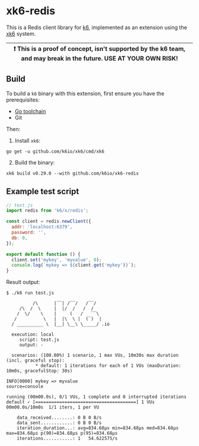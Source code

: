 # xk6-redis

This is a Redis client library for [k6](https://github.com/loadimpact/k6),
implemented as an extension using the [xk6](https://github.com/k6io/xk6) system.

| :exclamation: This is a proof of concept, isn't supported by the k6 team, and may break in the future. USE AT YOUR OWN RISK! |
|------|

## Build

To build a `k6` binary with this extension, first ensure you have the prerequisites:

- [Go toolchain](https://go101.org/article/go-toolchain.html)
- Git

Then:

1. Install `xk6`:
  ```shell
  go get -u github.com/k6io/xk6/cmd/xk6
  ```

2. Build the binary:
  ```shell
  xk6 build v0.29.0 --with github.com/k6io/xk6-redis
  ```

## Example test script

```javascript
// test.js
import redis from 'k6/x/redis';

const client = redis.newClient({
  addr: 'localhost:6379',
  password: '',
  db: 0,
});

export default function () {
  client.set('mykey', 'myvalue', 0);
  console.log(`mykey => ${client.get('mykey')}`);
}
```

Result output:

```shell
$ ./k6 run test.js

          /\      |‾‾| /‾‾/   /‾‾/
     /\  /  \     |  |/  /   /  /
    /  \/    \    |     (   /   ‾‾\
   /          \   |  |\  \ |  (‾)  |
  / __________ \  |__| \__\ \_____/ .io

  execution: local
     script: test.js
     output: -

  scenarios: (100.00%) 1 scenario, 1 max VUs, 10m30s max duration (incl. graceful stop):
           * default: 1 iterations for each of 1 VUs (maxDuration: 10m0s, gracefulStop: 30s)

INFO[0000] mykey => myvalue                              source=console

running (00m00.0s), 0/1 VUs, 1 complete and 0 interrupted iterations
default ✓ [======================================] 1 VUs  00m00.0s/10m0s  1/1 iters, 1 per VU

    data_received........: 0 B 0 B/s
    data_sent............: 0 B 0 B/s
    iteration_duration...: avg=834.68µs min=834.68µs med=834.68µs max=834.68µs p(90)=834.68µs p(95)=834.68µs
    iterations...........: 1   54.622575/s

```
